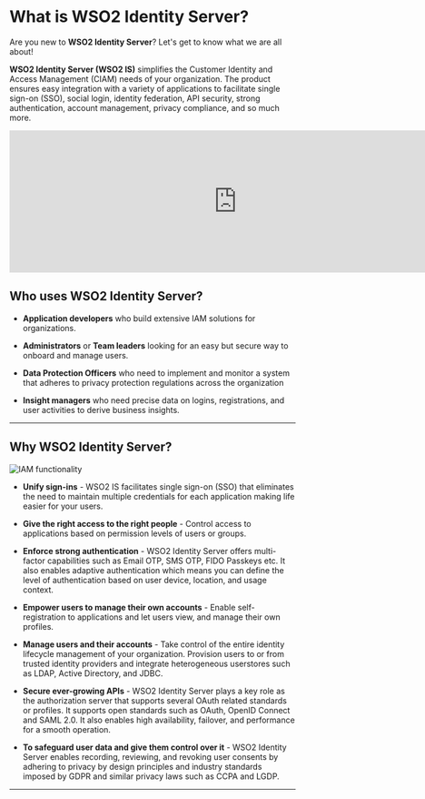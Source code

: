 # What is WSO2 Identity Server?

Are you new to **WSO2 Identity Server**? Let's get to know what we are all about!

**WSO2 Identity Server (WSO2 IS)** simplifies the Customer Identity and Access Management (CIAM) needs of your organization. The product ensures easy integration with a variety of applications to facilitate single sign-on (SSO), social login, identity federation, API security, strong authentication, account management, privacy compliance, and so much more.

<iframe width="800" height="250" src="https://www.youtube.com/embed/QUlcGOOdXU8" frameborder="0" allow="accelerometer; autoplay; encrypted-media; gyroscope; picture-in-picture" allowfullscreen></iframe>

## Who uses WSO2 Identity Server?

- **Application developers** who build extensive IAM solutions for organizations.

- **Administrators** or **Team leaders** looking for an easy but secure way to onboard and manage users.

- **Data Protection Officers** who need to implement and monitor a system that adheres to privacy protection regulations across the organization

- **Insight managers** who need precise data on logins, registrations, and user activities to derive business insights.

---

## Why WSO2 Identity Server?

![IAM functionality]({{base_path}}/assets/img/get-started/iam-functionality.png)

- **Unify sign-ins** -  WSO2 IS facilitates single sign-on (SSO) that eliminates the need to maintain multiple credentials for each application making life easier for your users.

- **Give the right access to the right people** - Control access to applications based on permission levels of users or groups.

- **Enforce strong authentication** - WSO2 Identity Server offers multi-factor capabilities such as Email OTP, SMS OTP, FIDO Passkeys etc. It also enables adaptive authentication which means you can define the level of authentication based on user device, location, and usage context.

- **Empower users to manage their own accounts** - Enable self-registration to applications and let users view, and manage their own profiles.

- **Manage users and their accounts** - Take control of the entire identity lifecycle management of your organization. Provision users to or from trusted identity providers and integrate heterogeneous userstores such as LDAP, Active Directory, and JDBC.

- **Secure ever-growing APIs** - WSO2 Identity Server plays a key role as the authorization server that supports several OAuth related standards or profiles. It supports open standards such as OAuth, OpenID Connect and SAML 2.0. It also enables high availability, failover, and performance for a smooth operation.


- **To safeguard user data and give them control over it** - WSO2 Identity Server enables recording, reviewing, and revoking user consents by adhering to privacy by design principles and industry standards imposed by GDPR and similar privacy laws such as CCPA and LGDP.

---